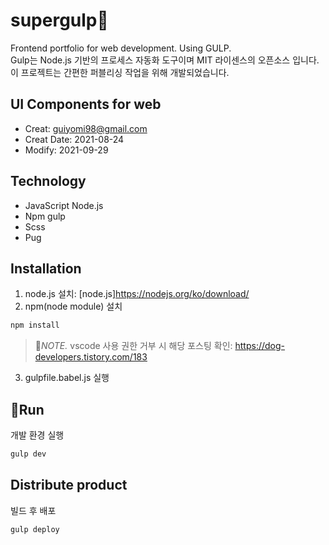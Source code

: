 # supergulp:dolphin:
Frontend portfolio for web development. Using GULP.   
Gulp는 Node.js 기반의 프로세스 자동화 도구이며 MIT 라이센스의 오픈소스 입니다.   
이 프로젝트는 간편한 퍼블리싱 작업을 위해 개발되었습니다.

## UI Components for web
- Creat: guiyomi98@gmail.com
- Creat Date: 2021-08-24
- Modify: 2021-09-29

## Technology
- JavaScript Node.js
- Npm gulp
- Scss
- Pug

## Installation
1. node.js 설치: [node.js]https://nodejs.org/ko/download/
2. npm(node module) 설치
``` js
npm install
```
> :blossom:*NOTE.* vscode 사용 권한 거부 시 해당 포스팅 확인: https://dog-developers.tistory.com/183
3. gulpfile.babel.js 실행

## :rocket:Run
개발 환경 실행
``` js
gulp dev
```
## Distribute product
빌드 후 배포
``` js
gulp deploy
```

